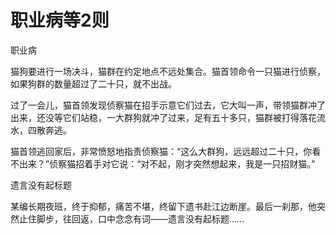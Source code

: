 # 职业病等2则

职业病 

猫狗要进行一场决斗，猫群在约定地点不远处集合。猫首领命令一只猫进行侦察，如果狗群的数量超过了二十只，就不出战。 

过了一会儿，猫首领发现侦察猫在招手示意它们过去，它大叫一声，带领猫群冲了出来，还没等它们站稳，一大群狗就冲了过来，足有五十多只，猫群被打得落花流水，四散奔逃。 

猫首领逃回家后，非常愤怒地指责侦察猫：“这么大群狗，远远超过二十只，你看不出来？”侦察猫招着手对它说：“对不起，刚才突然想起来，我是一只招财猫。” 

遗言没有起标题 

某编长期夜班，终于抑郁，痛苦不堪，终留下遗书赴江边断崖。最后一刹那，他突然止住脚步，往回返，口中念念有词——遗言没有起标题……